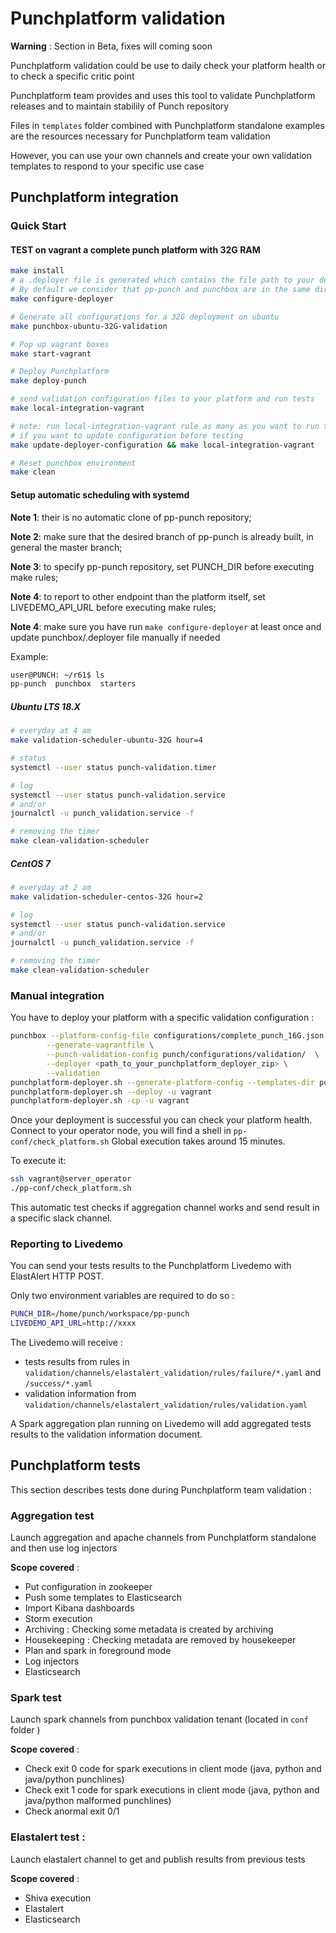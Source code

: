 # Punchplatform validation

**Warning** : Section in Beta, fixes will coming soon

Punchplatform validation could be use to daily check your platform health or to check a 
specific critic point

Punchplatform team provides and uses this tool to validate Punchplatform releases
and to maintain stabilily of Punch repository 

Files in `templates` folder combined with Punchplatform standalone examples
are the resources necessary for Punchplatform team validation

However, you can use your own channels and create your own validation templates to respond
to your specific use case 

## Punchplatform integration 

### Quick Start

#### TEST on vagrant a complete punch platform with 32G RAM

```sh
make install
# a .deployer file is generated which contains the file path to your deployer.zip; change it to yours if it doesn't match
# By default we consider that pp-punch and punchbox are in the same directory: $WORKING_SPACE/pp-punch and $WORKING_SPACE/punchbox
make configure-deployer

# Generate all configurations for a 32G deployment on ubuntu
make punchbox-ubuntu-32G-validation

# Pop up vagrant boxes
make start-vagrant

# Deploy Punchplatform
make deploy-punch

# send validation configuration files to your platform and run tests
make local-integration-vagrant

# note: run local-integration-vagrant rule as many as you want to run tests
# if you want to update configuration before testing
make update-deployer-configuration && make local-integration-vagrant

# Reset punchbox environment
make clean
```

#### Setup automatic scheduling with systemd

**Note 1**: their is no automatic clone of pp-punch repository; 

**Note 2**: make sure that the desired branch of pp-punch is already built, in general the master branch; 

**Note 3**: to specify pp-punch repository, set PUNCH_DIR before executing make rules; 

**Note 4**: to report to other endpoint than the platform itself, set LIVEDEMO_API_URL before executing make rules;

**Note 4**: make sure you have run `make configure-deployer` at least once and update punchbox/.deployer file manually if needed

Example:

```sh
user@PUNCH: ~/r61$ ls
pp-punch  punchbox  starters
```

##### Ubuntu LTS 18.X

```sh
# everyday at 4 am
make validation-scheduler-ubuntu-32G hour=4

# status
systemctl --user status punch-validation.timer

# log
systemctl --user status punch-validation.service
# and/or
journalctl -u punch_validation.service -f

# removing the timer
make clean-validation-scheduler
```

##### CentOS 7

```sh
# everyday at 2 am
make validation-scheduler-centos-32G hour=2

# log
systemctl --user status punch-validation.service
# and/or
journalctl -u punch_validation.service -f

# removing the timer
make clean-validation-scheduler
```

### Manual integration 

You have to deploy your platform with a specific validation configuration : 

```sh
punchbox --platform-config-file configurations/complete_punch_16G.json \
        --generate-vagrantfile \
        --punch-validation-config punch/configurations/validation/  \
        --deployer <path_to_your_punchplatform_deployer_zip> \
        --validation
punchplatform-deployer.sh --generate-platform-config --templates-dir punch/platform_template/ --model punch/build/model.json
punchplatform-deployer.sh --deploy -u vagrant
punchplatform-deployer.sh -cp -u vagrant
```

Once your deployment is successful you can check your platform health. 
Connect to your operator node, you will find a shell in `pp-conf/check_platform.sh`
Global execution takes around 15 minutes. 

To execute it: 
```sh
ssh vagrant@server_operator
./pp-conf/check_platform.sh
```

This automatic test checks if aggregation channel works and send result in a specific slack channel.

### Reporting to Livedemo

You can send your tests results to the Punchplatform Livedemo with ElastAlert HTTP POST.

Only two environment variables are required to do so : 

```sh
PUNCH_DIR=/home/punch/workspace/pp-punch
LIVEDEMO_API_URL=http://xxxx
```

The Livedemo will receive :
- tests results from rules in `validation/channels/elastalert_validation/rules/failure/*.yaml` and `/success/*.yaml`
- validation information from `validation/channels/elastalert_validation/rules/validation.yaml`

A Spark aggregation plan running on Livedemo will add aggregated tests results to the validation information document.

## Punchplatform tests 

This section describes tests done during Punchplatform team validation :

### Aggregation test 

Launch aggregation and apache channels from Punchplatform standalone and then use log injectors 

**Scope covered** : 
  - Put configuration in zookeeper
  - Push some templates to Elasticsearch
  - Import Kibana dashboards 
  - Storm execution 
  - Archiving : Checking some metadata is created by archiving
  - Housekeeping : Checking metadata are removed by housekeeper
  - Plan and spark in foreground mode  
  - Log injectors 
  - Elasticsearch 

### Spark test 

Launch spark channels from punchbox validation tenant (located in `conf` folder )

**Scope covered** : 
  - Check exit 0 code for spark executions in client mode (java, python and java/python punchlines)  
  - Check exit 1 code for spark executions in client mode (java, python and java/python malformed punchlines)  
  - Check anormal exit 0/1 

### Elastalert test : 

Launch elastalert channel to get and publish results from previous tests 

**Scope covered** : 
  - Shiva execution
  - Elastalert 
  - Elasticsearch


